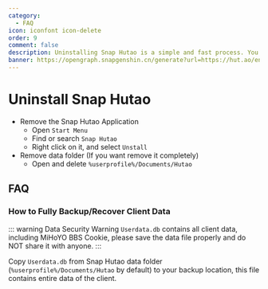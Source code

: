 ```yaml
---
category:
  - FAQ
icon: iconfont icon-delete
order: 9
comment: false
description: Uninstalling Snap Hutao is a simple and fast process. You can follow the instructions on this page to uninstall Snap Hutao.
banner: https://opengraph.snapgenshin.cn/generate?url=https://hut.ao/en/advanced/uninstall.html&has_description=False
---
```


# Uninstall Snap Hutao

- Remove the Snap Hutao Application
  - Open `Start Menu`
  - Find or search `Snap Hutao`
  - Right click on it, and select `Unstall`
- Remove data folder (If you want remove it completely)
  - Open and delete `%userprofile%/Documents/Hutao`

## FAQ

### How to Fully Backup/Recover Client Data

::: warning Data Security Warning
`Userdata.db` contains all client data, including MiHoYO BBS Cookie, please save the data file properly and do NOT share it
with anyone.
:::

Copy `Userdata.db` from Snap Hutao data folder (`%userprofile%/Documents/Hutao` by default) to your backup location, this
file contains entire data of the client.

